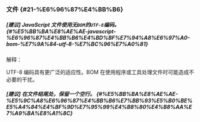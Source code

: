 ### 文件 {#21-%E6%96%87%E4%BB%B6}

##### \[建议\] JavaScript 文件使用无`BOM`的`UTF-8`编码。 {#%E5%BB%BA%E8%AE%AE-javascript-%E6%96%87%E4%BB%B6%E4%BD%BF%E7%94%A8%E6%97%A0-bom-%E7%9A%84-utf-8-%E7%BC%96%E7%A0%81}

解释：

UTF-8 编码具有更广泛的适应性。BOM 在使用程序或工具处理文件时可能造成不必要的干扰。

##### \[建议\] 在文件结尾处，保留一个空行。 {#%E5%BB%BA%E8%AE%AE-%E5%9C%A8%E6%96%87%E4%BB%B6%E7%BB%93%E5%B0%BE%E5%A4%84%E4%BF%9D%E7%95%99%E4%B8%80%E4%B8%AA%E7%A9%BA%E8%A1%8C}



